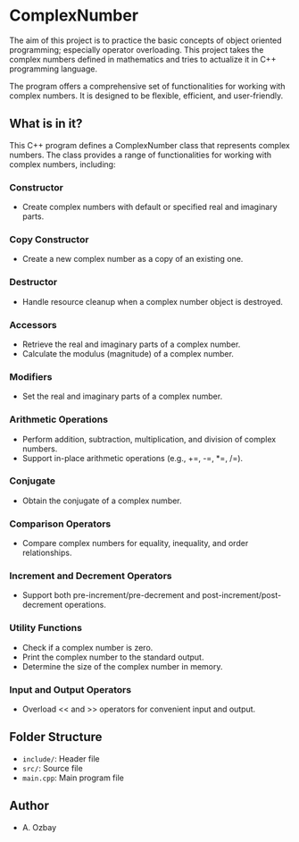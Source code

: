 # ComplexNumber #
The aim of this project is to practice the basic concepts of object oriented programming; especially operator overloading. This project takes the complex numbers defined in mathematics and tries to actualize it in C++ programming language.

The program offers a comprehensive set of functionalities for working with complex numbers. It is designed to be flexible, efficient, and user-friendly.

## What is in it? ##
This C++ program defines a ComplexNumber class that represents complex numbers. The class provides a range of functionalities for working with complex numbers, including:

### Constructor ###
- Create complex numbers with default or specified real and imaginary parts.

### Copy Constructor ###
- Create a new complex number as a copy of an existing one.

### Destructor ###
- Handle resource cleanup when a complex number object is destroyed.

### Accessors ###
- Retrieve the real and imaginary parts of a complex number.
- Calculate the modulus (magnitude) of a complex number.

### Modifiers ###
- Set the real and imaginary parts of a complex number.

### Arithmetic Operations ###
- Perform addition, subtraction, multiplication, and division of complex numbers.
- Support in-place arithmetic operations (e.g., +=, -=, *=, /=).

### Conjugate ### 
- Obtain the conjugate of a complex number.

### Comparison Operators ### 
- Compare complex numbers for equality, inequality, and order relationships.

### Increment and Decrement Operators ###
- Support both pre-increment/pre-decrement and post-increment/post-decrement operations.

### Utility Functions ###
- Check if a complex number is zero.
- Print the complex number to the standard output.
- Determine the size of the complex number in memory.

### Input and Output Operators ###
- Overload << and >> operators for convenient input and output.

## Folder Structure ##
- `include/`: Header file
- `src/`: Source file
- `main.cpp`: Main program file

## Author ##
- A. Ozbay
